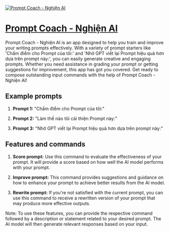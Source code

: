 [![Prompt Coach - Nghiện AI](https://files.oaiusercontent.com/file-4tuxf1yiqBENzY67bZfe1QMw?se=2123-10-16T02%3A00%3A21Z&sp=r&sv=2021-08-06&sr=b&rscc=max-age%3D31536000%2C%20immutable&rscd=attachment%3B%20filename%3Dded3f97c-89f3-437a-b910-6687c0893737.png&sig=hC1RPukh5%2BMZvrD5sMsOEMqq4N5AS1cooGDVfqInDjw%3D)](https://chat.openai.com/g/g-YhUfztyG4-prompt-coach-nghien-ai)

# [Prompt Coach - Nghiện AI](https://chat.openai.com/g/g-YhUfztyG4-prompt-coach-nghien-ai)

Prompt Coach - Nghiện AI is an app designed to help you train and improve your writing prompts effectively. With a variety of prompt starters like 'Chấm điểm cho Prompt của tôi:' and 'Nhờ GPT viết lại Prompt hiệu quả hơn dựa trên prompt này:', you can easily generate creative and engaging prompts. Whether you need assistance in grading your prompt or getting suggestions for improvement, this app has got you covered. Get ready to compose outstanding input commands with the help of Prompt Coach - Nghiện AI!

## Example prompts

1. **Prompt 1:** "Chấm điểm cho Prompt của tôi:"

2. **Prompt 2:** "Làm thế nào tôi cải thiện Prompt này:"

3. **Prompt 3:** "Nhờ GPT viết lại Prompt hiệu quả hơn dựa trên prompt này:"

## Features and commands

1. **Score prompt:** Use this command to evaluate the effectiveness of your prompt. It will provide a score based on how well the AI model performs with your prompt.

2. **Improve prompt:** This command provides suggestions and guidance on how to enhance your prompt to achieve better results from the AI model.

3. **Rewrite prompt:** If you're not satisfied with the current prompt, you can use this command to receive a rewritten version of your prompt that may produce more effective outputs.

Note: To use these features, you can provide the respective command followed by a description or statement related to your desired prompt. The AI model will then generate relevant responses based on your input.